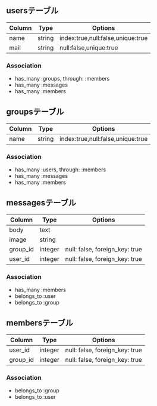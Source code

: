 ## usersテーブル
|Column|Type|Options|
|------|----|-------|
|name|string|index:true,null:false,unique:true|
|mail|string|null:false,unique:true|

### Association
- has_many :groups, through: :members
- has_many :messages
- has_many :members 

## groupsテーブル
|Column|Type|Options|
|------|----|-------|
|name|string|index:true,null:false,unique:true|

### Association
- has_many :users, through: :members
- has_many :messages
- has_many :members 

## messagesテーブル
|Column|Type|Options|
|------|----|-------|
|body|text|
|image|string|
|group_id|integer|null: false, foreign_key: true|
|user_id|integer|null: false, foreign_key: true|

### Association
- has_many :members
- belongs_to :user
- belongs_to :group

## membersテーブル

|Column|Type|Options|
|------|----|-------|
|user_id|integer|null: false, foreign_key: true|
|group_id|integer|null: false, foreign_key: true|

### Association
- belongs_to :group
- belongs_to :user
